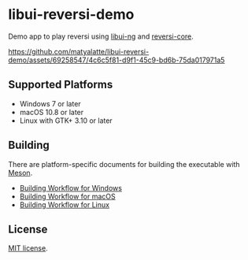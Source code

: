 # libui-reversi-demo

Demo app to play reversi using [libui-ng](https://github.com/libui-ng/libui-ng) and [reversi-core](https://github.com/matyalatte/reversi-core).  

https://github.com/matyalatte/libui-reversi-demo/assets/69258547/4c6c5f81-d9f1-45c9-bd6b-75da017971a5

## Supported Platforms

-   Windows 7 or later  
-   macOS 10.8 or later  
-   Linux with GTK+ 3.10 or later  

## Building

There are platform-specific documents for building the executable with [Meson](https://github.com/mesonbuild/meson).  

-   [Building Workflow for Windows](./Build-on-Windows.md)  
-   [Building Workflow for macOS](./Build-on-Mac.md)  
-   [Building Workflow for Linux](./Build-on-Linux.md)  

## License

[MIT license](../LICENSE).  
